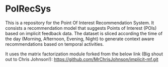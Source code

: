# PoIRecSys
This is a repository for the Point Of Interest Recommendation System. It consists a recommendation model that suggests Points of Interest (POIs) 
based on implicit feedback data. The dataset is sliced according the time of the day (Morning, Afternoon, Evening, Night) to generate 
context aware recommendations based on temporal activities. 


It uses the matrix factorization module forked from the below link (Big shout out to Chris Johnson!):
https://github.com/MrChrisJohnson/implicit-mf.git


